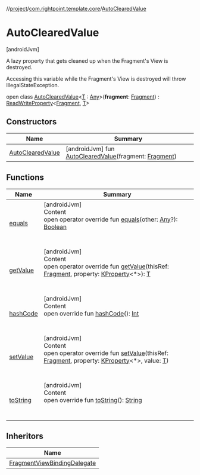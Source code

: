 //[project](../../index.md)/[com.rightpoint.template.core](../index.md)/[AutoClearedValue](index.md)



# AutoClearedValue
[androidJvm]



A lazy property that gets cleaned up when the Fragment's View is destroyed.



Accessing this variable while the Fragment's View is destroyed will throw IllegalStateException.



open class [AutoClearedValue](index.md)<[T](index.md) : [Any](https://kotlinlang.org/api/latest/jvm/stdlib/kotlin/-any/index.html)>(**fragment**: [Fragment](https://developer.android.com/reference/kotlin/androidx/fragment/app/Fragment.html)) : [ReadWriteProperty](https://kotlinlang.org/api/latest/jvm/stdlib/kotlin.properties/-read-write-property/index.html)<[Fragment](https://developer.android.com/reference/kotlin/androidx/fragment/app/Fragment.html), [T](index.md)>


## Constructors

|  Name|  Summary|
|---|---|
| [AutoClearedValue](-auto-cleared-value.md)|  [androidJvm] fun [AutoClearedValue](-auto-cleared-value.md)(fragment: [Fragment](https://developer.android.com/reference/kotlin/androidx/fragment/app/Fragment.html))   <br>


## Functions

|  Name|  Summary|
|---|---|
| [equals](https://kotlinlang.org/api/latest/jvm/stdlib/kotlin/-any/equals.html)| [androidJvm]  <br>Content  <br>open operator override fun [equals](https://kotlinlang.org/api/latest/jvm/stdlib/kotlin/-any/equals.html)(other: [Any](https://kotlinlang.org/api/latest/jvm/stdlib/kotlin/-any/index.html)?): [Boolean](https://kotlinlang.org/api/latest/jvm/stdlib/kotlin/-boolean/index.html)  <br><br><br>
| [getValue](get-value.md)| [androidJvm]  <br>Content  <br>open operator override fun [getValue](get-value.md)(thisRef: [Fragment](https://developer.android.com/reference/kotlin/androidx/fragment/app/Fragment.html), property: [KProperty](https://kotlinlang.org/api/latest/jvm/stdlib/kotlin.reflect/-k-property/index.html)<*>): [T](index.md)  <br><br><br>
| [hashCode](https://kotlinlang.org/api/latest/jvm/stdlib/kotlin/-any/hash-code.html)| [androidJvm]  <br>Content  <br>open override fun [hashCode](https://kotlinlang.org/api/latest/jvm/stdlib/kotlin/-any/hash-code.html)(): [Int](https://kotlinlang.org/api/latest/jvm/stdlib/kotlin/-int/index.html)  <br><br><br>
| [setValue](set-value.md)| [androidJvm]  <br>Content  <br>open operator override fun [setValue](set-value.md)(thisRef: [Fragment](https://developer.android.com/reference/kotlin/androidx/fragment/app/Fragment.html), property: [KProperty](https://kotlinlang.org/api/latest/jvm/stdlib/kotlin.reflect/-k-property/index.html)<*>, value: [T](index.md))  <br><br><br>
| [toString](https://kotlinlang.org/api/latest/jvm/stdlib/kotlin/-any/to-string.html)| [androidJvm]  <br>Content  <br>open override fun [toString](https://kotlinlang.org/api/latest/jvm/stdlib/kotlin/-any/to-string.html)(): [String](https://kotlinlang.org/api/latest/jvm/stdlib/kotlin/-string/index.html)  <br><br><br>


## Inheritors

|  Name|
|---|
| [FragmentViewBindingDelegate](../-fragment-view-binding-delegate/index.md)
